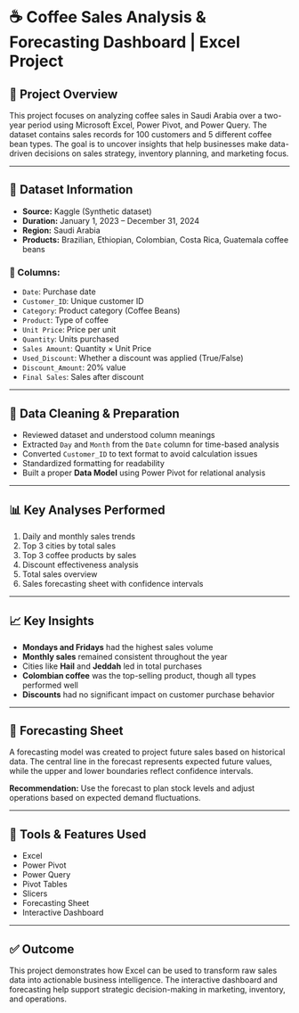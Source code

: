 # ☕ Coffee Sales Analysis & Forecasting Dashboard | Excel Project

## 📌 Project Overview
This project focuses on analyzing coffee sales in Saudi Arabia over a two-year period using Microsoft Excel, Power Pivot, and Power Query. The dataset contains sales records for 100 customers and 5 different coffee bean types. The goal is to uncover insights that help businesses make data-driven decisions on sales strategy, inventory planning, and marketing focus.

---

## 📅 Dataset Information
- **Source:** Kaggle (Synthetic dataset)
- **Duration:** January 1, 2023 – December 31, 2024
- **Region:** Saudi Arabia
- **Products:** Brazilian, Ethiopian, Colombian, Costa Rica, Guatemala coffee beans

### 🔢 Columns:
- `Date`: Purchase date  
- `Customer_ID`: Unique customer ID  
- `Category`: Product category (Coffee Beans)  
- `Product`: Type of coffee  
- `Unit Price`: Price per unit  
- `Quantity`: Units purchased  
- `Sales Amount`: Quantity × Unit Price  
- `Used_Discount`: Whether a discount was applied (True/False)  
- `Discount_Amount`: 20% value  
- `Final Sales`: Sales after discount

---

## 🧹 Data Cleaning & Preparation
- Reviewed dataset and understood column meanings  
- Extracted `Day` and `Month` from the `Date` column for time-based analysis  
- Converted `Customer_ID` to text format to avoid calculation issues  
- Standardized formatting for readability  
- Built a proper **Data Model** using Power Pivot for relational analysis

---

## 📊 Key Analyses Performed
1. Daily and monthly sales trends  
2. Top 3 cities by total sales  
3. Top 3 coffee products by sales  
4. Discount effectiveness analysis  
5. Total sales overview  
6. Sales forecasting sheet with confidence intervals

---

## 📈 Key Insights
- **Mondays and Fridays** had the highest sales volume  
- **Monthly sales** remained consistent throughout the year  
- Cities like **Hail** and **Jeddah** led in total purchases  
- **Colombian coffee** was the top-selling product, though all types performed well  
- **Discounts** had no significant impact on customer purchase behavior

---

## 🔮 Forecasting Sheet
A forecasting model was created to project future sales based on historical data. The central line in the forecast represents expected future values, while the upper and lower boundaries reflect confidence intervals.

**Recommendation:** Use the forecast to plan stock levels and adjust operations based on expected demand fluctuations.

---

## 📌 Tools & Features Used
- Excel  
- Power Pivot  
- Power Query  
- Pivot Tables  
- Slicers  
- Forecasting Sheet  
- Interactive Dashboard

---

## ✅ Outcome
This project demonstrates how Excel can be used to transform raw sales data into actionable business intelligence. The interactive dashboard and forecasting help support strategic decision-making in marketing, inventory, and operations.
